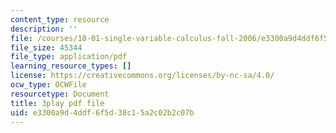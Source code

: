 ```yaml
---
content_type: resource
description: ''
file: /courses/18-01-single-variable-calculus-fall-2006/e3300a9d4ddf6f5d38c15a2c02b2c07b_-MI0b4h3rS0.pdf
file_size: 45344
file_type: application/pdf
learning_resource_types: []
license: https://creativecommons.org/licenses/by-nc-sa/4.0/
ocw_type: OCWFile
resourcetype: Document
title: 3play pdf file
uid: e3300a9d-4ddf-6f5d-38c1-5a2c02b2c07b
---
```

